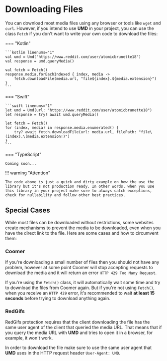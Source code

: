 # Downloading Files

You can download most media files using any browser or tools like `wget` and `curl`. However, if you intend to use **UMD** in your project, you can use the class `Fetch` if you don't want to write your own code to download the files:

=== "Kotlin"

    ```kotlin linenums="1"
    val umd = Umd("https://www.reddit.com/user/atomicbrunette18")
    val response = umd.queryMedia()

    val fetch = Fetch()
    response.media.forEachIndexed { index, media ->
        fetch.downloadFile(media.url, "file${index}.${media.extension}")
    }
    ```

=== "Swift"

    ```swift linenums="1"
    let umd = Umd(url: "https://www.reddit.com/user/atomicbrunette18")
    let response = try! await umd.queryMedia()

    let fetch = Fetch()
    for (index, media) in response.media.enumerated() {
        try? await fetch.downloadFile(url: media.url, filePath: "file\(index).\(media.extension!)")
    }
    ```

=== "TypeScript"

    Coming soon...

!!! warning "Attention"

    The code above is just a quick and dirty example on how the use the library but it's not production ready. In other words, when you use this library in your project make sure to always catch exceptions, check for nullability and follow other best practices.

## Special Cases

While most files can be downloaded without restrictions, some websites create mechanisms to prevent the media to be downloaded, even when you have the direct link to the file. Here are some cases and how to circumvent them:

### Coomer

If you're downloading a small number of files then you should not have any problem, however at some point Coomer will stop accepting requests to download the media and it will return an error `HTTP 429 Too Many Request`.

If you're using the `Fetch()` class, it will automatically wait some time and try to download the files from Coomer again. But if you're not using `Fetch()`, when you receive an `HTTP 429` error, it's recommended to wait **at least 15 seconds** before trying to download anything again.

### RedGifs

RedGifs protection requires that the client downloading the file has the same user agent of the client that queried the media URL. That means that if you query the media URL with **UMD** and tries to open it in a browser, for example, it won't work.

In order to download the file make sure to use the same user agent that **UMD** uses in the HTTP request header `User-Agent: UMD`.
